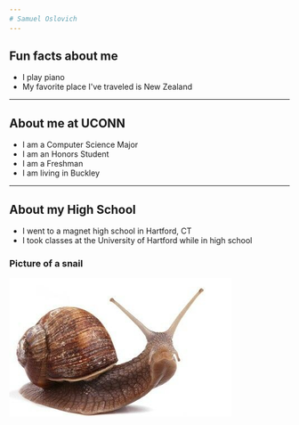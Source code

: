 ```yaml
---
# Samuel Oslovich
---
```

## Fun facts about me
- I play piano
- My favorite place I've traveled is New Zealand
---
## About me at UCONN
- I am a Computer Science Major
- I am an Honors Student
- I am a Freshman
- I am living in Buckley
---
## About my High School
- I went to a magnet high school in Hartford, CT
- I took classes at the University of Hartford while in high school

### Picture of a snail
![](snail.jpg)